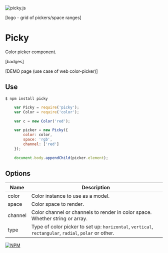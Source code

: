 <img src="https://raw.githubusercontent.com/dfcreative/picky/design/logo.png" alt="picky.js"/>

[logo - grid of pickers/space ranges]

# Picky

Color picker component.

[badges]

[DEMO page (use case of web color-picker)]

## Use

`$ npm install picky`

```js
	var Picky = require('picky');
	var Color = require('color');

	var c = new Color('red');

	var picker = new Picky({
		color: color,
		space: 'rgb',
		channel: ['red']
	});

	document.body.appendChild(picker.element);
```

## Options

| Name | Description |
|---|---|
| color | Color instance to use as a model. |
| space | Color space to render. |
| channel | Color channel or channels to render in color space. Whether string or array. |
| type | Type of color picker to set up: `horizontal`, `vertical`, `rectangular`, `radial`, `polar` or other. |




[![NPM](https://nodei.co/npm/slidy.png?downloads=true&downloadRank=true&stars=true)](https://nodei.co/npm/slidy/)